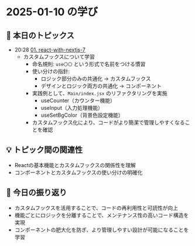 # 2025-01-10 の学び

## 📝 本日のトピックス

- 20:28 [01. react-with-nextjs-7](./01-react-with-nextjs-7/)
  - カスタムフックスについて学習
    - 命名規則: `use〇〇` という形式で名前をつける慣習
    - 使い分けの指針:
      - ロジック部分のみの共通化 → カスタムフックス
      - デザインとロジック両方の共通化 → コンポーネント
    - 実践例として、`Main/index.jsx` のリファクタリングを実施
      - useCounter（カウンター機能）
      - useInput（入力処理機能）
      - useSetBgColor（背景色設定機能）
    - カスタムフックス化により、コードがより簡潔で管理しやすくなることを確認

## 💡 トピック間の関連性

- Reactの基本機能とカスタムフックスの関係性を理解
- コンポーネントとカスタムフックスの使い分けの明確化

## 📌 今日の振り返り

- カスタムフックスを活用することで、コードの再利用性と可読性が向上
- 機能ごとにロジックを分離することで、メンテナンス性の高いコード構造を実現
- コンポーネントの肥大化を防ぎ、より管理しやすい設計が可能になることを学習
